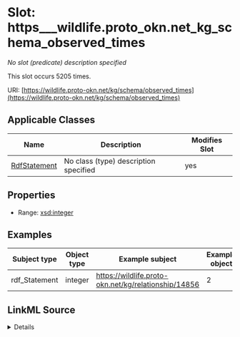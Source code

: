 

# Slot: https___wildlife.proto_okn.net_kg_schema_observed_times


_No slot (predicate) description specified_






This slot occurs 5205 times.


URI: [https://wildlife.proto-okn.net/kg/schema/observed_times](https://wildlife.proto-okn.net/kg/schema/observed_times)



<!-- no inheritance hierarchy -->





## Applicable Classes

| Name | Description | Modifies Slot |
| --- | --- | --- |
| [RdfStatement](../classes/RdfStatement.md) | No class (type) description specified |  yes  |







## Properties

* Range: [xsd:integer](http://www.w3.org/2001/XMLSchema#integer)






## Examples

| Subject type | Object type | Example subject | Example object | Occurrences |
| --- | --- | --- | --- | --- |
| rdf_Statement | integer | https://wildlife.proto-okn.net/kg/relationship/14856 | 2 | 5205 |




## LinkML Source

<details>

```yaml
name: https___wildlife.proto-okn.net_kg_schema_observed_times
annotations:
  count:
    tag: count
    value: 5205
description: No slot (predicate) description specified
examples:
- object:
    example_object: '2'
    example_object_type: integer
    example_predicate: https://wildlife.proto-okn.net/kg/schema/observed_times
    example_subject: https://wildlife.proto-okn.net/kg/relationship/14856
    example_subject_type: rdf_Statement
from_schema: wildlife-kg
rank: 1000
slot_uri: https://wildlife.proto-okn.net/kg/schema/observed_times
alias: https___wildlife.proto_okn.net_kg_schema_observed_times
domain_of:
- rdf_Statement
range: integer

```
</details>